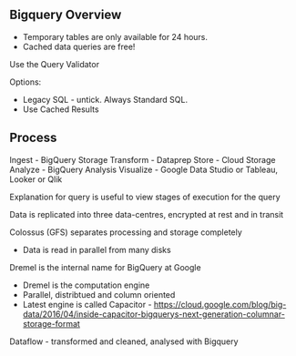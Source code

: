 ## Bigquery Overview

* Temporary tables are only available for 24 hours.
* Cached data queries are free!

Use the Query Validator 

Options:
* Legacy SQL - untick.  Always Standard SQL.
* Use Cached Results

## Process

Ingest - BigQuery Storage
Transform - Dataprep
Store - Cloud Storage
Analyze - BigQuery Analysis
Visualize - Google Data Studio or Tableau, Looker or Qlik

Explanation for query is useful to view stages of execution for the query

Data is replicated into three data-centres, encrypted at rest and in transit

Colossus (GFS) separates processing and storage completely
* Data is read in parallel from many disks

Dremel is the internal name for BigQuery at Google
* Dremel is the computation engine
* Parallel, distribtued and column oriented
* Latest engine is called Capacitor - https://cloud.google.com/blog/big-data/2016/04/inside-capacitor-bigquerys-next-generation-columnar-storage-format

Dataflow - transformed and cleaned, analysed with Bigquery
